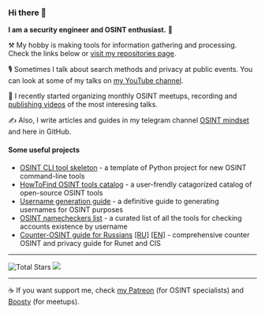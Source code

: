 ### Hi there 👋

**I am a security engineer and OSINT enthusiast.** 🔐 

⚒️ My hobby is making tools for information gathering and processing. Check the links below or [visit my repositories page](https://github.com/soxoj?tab=repositories).

🎙️ Sometimes I talk about search methods and privacy at public events. You can look at some of my talks on [my YouTube channel](https://www.youtube.com/channel/UCx6xqK3ONU4WYunNnsAaYeA).

🎥 I recently started organizing monthly OSINT meetups, recording and [publishing videos](https://www.youtube.com/playlist?list=PLskYWMG4mV-7A2tKggMryk18tbwC7jLhX) of the most interesing talks.

✍️ Also, I write articles and guides in my telegram channel [OSINT mindset](https://t.me/osint_mindset) and here in GitHub.

#### Some useful projects

- [OSINT CLI tool skeleton](https://github.com/soxoj/osint-cli-tool-skeleton) - a template of Python project for new OSINT command-line tools
- [HowToFind OSINT tools catalog](https://github.com/HowToFind-bot/osint-tools) - a user-frendly catagorized catalog of open-source OSINT tools
- [Username generation guide](https://github.com/soxoj/username-generation-guide) - a definitive guide to generating usernames for OSINT purposes
- [OSINT namecheckers list](https://github.com/soxoj/osint-namecheckers-list) - a curated list of all the tools for checking accounts existence by username
- [Counter-OSINT guide for Russians](https://github.com/soxoj/counter-osint-guide-ru) [[RU]](https://github.com/soxoj/counter-osint-guide-ru) [[EN]](https://github.com/soxoj/counter-osint-guide-en) - comprehensive counter OSINT and privacy guide for Runet and CIS

---

<img src="https://img.shields.io/github/stars/soxoj?label=stars" alt="Total Stars"> <img src="http://views.whatilearened.today/views/github/soxoj/views.svg"/>

--- 

☕ If you want support me, check [my Patreon](https://www.patreon.com/soxoj) (for OSINT specialists) and [Boosty](https://boosty.to/soxoj) (for meetups).
